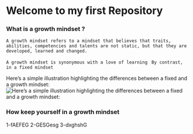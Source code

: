 # Welcome to my first Repository 
### What is a growth mindset ?
`A growth mindset refers to a mindset that believes that traits, abilities, competencies and talents are not static, but that they are developed, learned and changed.`

`A growth mindset is synonymous with a love of learning `
`By contrast, in a fixed mindset`

Here’s a simple illustration highlighting the differences between a fixed and a growth mindset:
![Here’s a simple illustration highlighting the differences between a fixed and a growth mindset:](https://3kllhk1ibq34qk6sp3bhtox1-wpengine.netdna-ssl.com/wp-content/uploads/NewGrowthMindset2.png)
### How keep yourself in a growth mindset
1-fAEFEG
2-GESGesg
3-dxghshG
